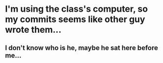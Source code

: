 # I'm using the class's computer, so my commits seems like other guy wrote them...
## I don't know who is he, maybe he sat here before me...
